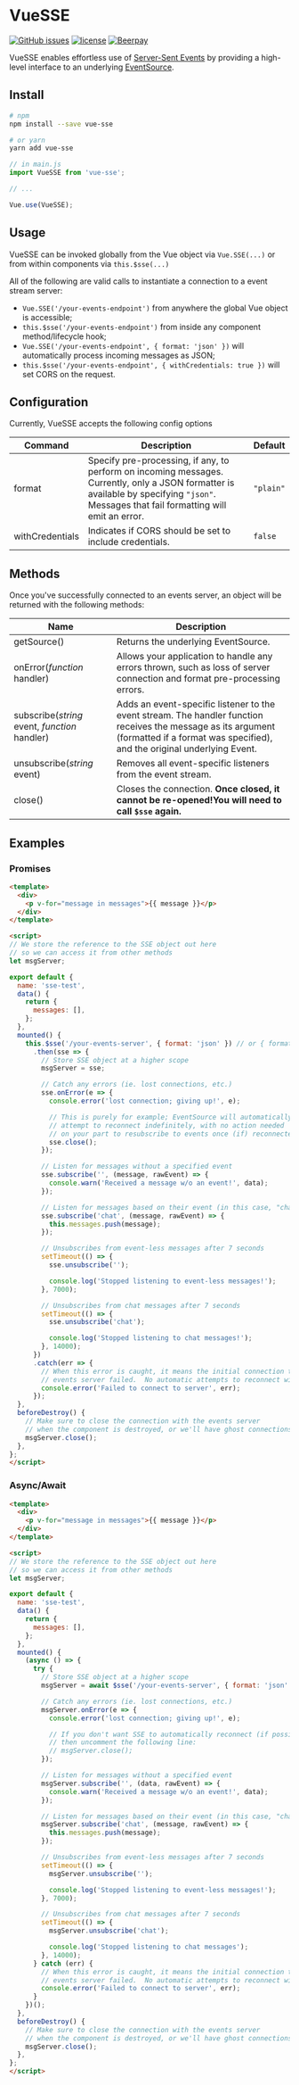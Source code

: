 # VueSSE
[![GitHub issues](https://img.shields.io/github/issues/tserkov/vue-sse.svg)]()
[![license](https://img.shields.io/github/license/tserkov/vue-sse.svg)]()
[![Beerpay](https://img.shields.io/beerpay/tserkov/vue-sse.svg)](https://beerpay.io/tserkov/vue-sse)

VueSSE enables effortless use of [Server-Sent Events](https://developer.mozilla.org/en-US/docs/Web/API/Server-sent_events) by providing a high-level interface to an underlying [EventSource](https://developer.mozilla.org/en-US/docs/Web/API/EventSource).

## Install
```bash
# npm
npm install --save vue-sse

# or yarn
yarn add vue-sse
```

```javascript
// in main.js
import VueSSE from 'vue-sse';

// ...

Vue.use(VueSSE);
```

## Usage
VueSSE can be invoked globally from the Vue object via `Vue.SSE(...)` or from within components via `this.$sse(...)`

All of the following are valid calls to instantiate a connection to a event stream server:
- `Vue.SSE('/your-events-endpoint')` from anywhere the global Vue object is accessible;
- `this.$sse('/your-events-endpoint')` from inside any component method/lifecycle hook;
- `Vue.SSE('/your-events-endpoint', { format: 'json' })` will automatically process incoming messages as JSON;
- `this.$sse('/your-events-endpoint', { withCredentials: true })` will set CORS on the request.

## Configuration
Currently, VueSSE accepts the following config options

| Command | Description | Default |
| --- | --- | --- |
| format | Specify pre-processing, if any, to perform on incoming messages. Currently, only a JSON formatter is available by specifying `"json"`.  Messages that fail formatting will emit an error. | `"plain"` |
| withCredentials | Indicates if CORS should be set to include credentials. | `false` |

## Methods
Once you've successfully connected to an events server, an object will be returned with the following methods:

| Name | Description |
| --- | --- |
| getSource() | Returns the underlying EventSource. |
| onError(_function_ handler) | Allows your application to handle any errors thrown, such as loss of server connection and format pre-processing errors. |
| subscribe(_string_ event, _function_ handler) | Adds an event-specific listener to the event stream.  The handler function receives the message as its argument (formatted if a format was specified), and the original underlying Event. |
| unsubscribe(_string_ event) | Removes all event-specific listeners from the event stream. |
| close() | Closes the connection.  __Once closed, it cannot be re-opened!You will need to call `$sse` again.__ |

## Examples

### Promises
```html
<template>
  <div>
    <p v-for="message in messages">{{ message }}</p>
  </div>
</template>

<script>
// We store the reference to the SSE object out here
// so we can access it from other methods
let msgServer;

export default {
  name: 'sse-test',
  data() {
    return {
      messages: [],
    };
  },
  mounted() {
    this.$sse('/your-events-server', { format: 'json' }) // or { format: 'plain' }
      .then(sse => {
        // Store SSE object at a higher scope
        msgServer = sse;

        // Catch any errors (ie. lost connections, etc.)
        sse.onError(e => {
          console.error('lost connection; giving up!', e);

          // This is purely for example; EventSource will automatically
          // attempt to reconnect indefinitely, with no action needed
          // on your part to resubscribe to events once (if) reconnected
          sse.close();
        });

        // Listen for messages without a specified event
        sse.subscribe('', (message, rawEvent) => {
          console.warn('Received a message w/o an event!', data);
        });

        // Listen for messages based on their event (in this case, "chat")
        sse.subscribe('chat', (message, rawEvent) => {
          this.messages.push(message);
        });

        // Unsubscribes from event-less messages after 7 seconds
        setTimeout(() => {
          sse.unsubscribe('');

          console.log('Stopped listening to event-less messages!');
        }, 7000);

        // Unsubscribes from chat messages after 7 seconds
        setTimeout(() => {
          sse.unsubscribe('chat');

          console.log('Stopped listening to chat messages!');
        }, 14000);
      })
      .catch(err => {
        // When this error is caught, it means the initial connection to the
        // events server failed.  No automatic attempts to reconnect will be made.
        console.error('Failed to connect to server', err);
      });
  },
  beforeDestroy() {
    // Make sure to close the connection with the events server
    // when the component is destroyed, or we'll have ghost connections!
    msgServer.close();
  },
};
</script>
```

### Async/Await

```html
<template>
  <div>
    <p v-for="message in messages">{{ message }}</p>
  </div>
</template>

<script>
// We store the reference to the SSE object out here
// so we can access it from other methods
let msgServer;

export default {
  name: 'sse-test',
  data() {
    return {
      messages: [],
    };
  },
  mounted() {
    (async () => {
      try {
        // Store SSE object at a higher scope
        msgServer = await $sse('/your-events-server', { format: 'json' }); // omit for no format pre-processing

        // Catch any errors (ie. lost connections, etc.)
        msgServer.onError(e => {
          console.error('lost connection; giving up!', e);

          // If you don't want SSE to automatically reconnect (if possible),
          // then uncomment the following line:
          // msgServer.close();
        });

        // Listen for messages without a specified event
        msgServer.subscribe('', (data, rawEvent) => {
          console.warn('Received a message w/o an event!', data);
        });

        // Listen for messages based on their event (in this case, "chat")
        msgServer.subscribe('chat', (message, rawEvent) => {
          this.messages.push(message);
        });

        // Unsubscribes from event-less messages after 7 seconds
        setTimeout(() => {
          msgServer.unsubscribe('');

          console.log('Stopped listening to event-less messages!');
        }, 7000);

        // Unsubscribes from chat messages after 7 seconds
        setTimeout(() => {
          msgServer.unsubscribe('chat');

          console.log('Stopped listening to chat messages');
        }, 14000);
      } catch (err) {
        // When this error is caught, it means the initial connection to the
        // events server failed.  No automatic attempts to reconnect will be made.
        console.error('Failed to connect to server', err);
      }
    })();
  },
  beforeDestroy() {
    // Make sure to close the connection with the events server
    // when the component is destroyed, or we'll have ghost connections!
    msgServer.close();
  },
};
</script>
```
